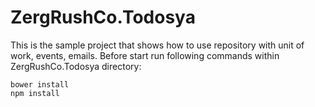 ZergRushCo.Todosya
==================

This is the sample project that shows how to use repository with unit of work, events, emails. Before start run following commands within ZergRushCo.Todosya directory:

```
bower install
npm install
```

